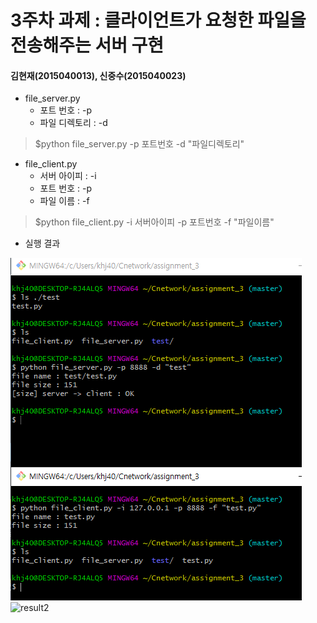 3주차 과제 : 클라이언트가 요청한 파일을 전송해주는 서버 구현
===
#### 김현재(2015040013), 신중수(2015040023)

* file_server.py
    * 포트 번호 : -p
    * 파일 디렉토리 : -d
> $python file_server.py -p 포트번호 -d "파일디렉토리"
* file_client.py
    * 서버 아이피 : -i
    * 포트 번호 : -p
    * 파일 이름 : -f
> $python file_client.py -i 서버아이피 -p 포트번호 -f "파일이름"
  
* 실행 결과

![result](https://raw.githubusercontent.com/KHJae/Cnetwork/master/assignment_3/result.PNG)
![result2]()

